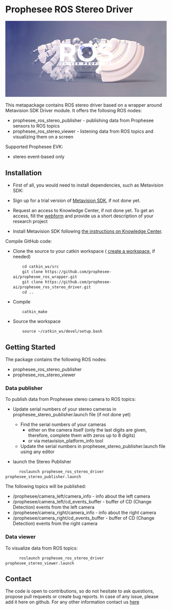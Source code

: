 # Prophesee ROS Stereo Driver

![Event-based vision by Prophesee](event-based_vision_PROPHESEE.png)

This metapackage contains ROS stereo driver based on a wrapper around Metavision SDK Driver module.
It offers the follosing ROS nodes:
  * prophesee_ros_stereo_publisher - publishing data from Prophesee sensors to ROS topics
  * prophesee_ros_stereo_viewer - listening data from ROS topics and visualizing them on a screen

Supported Prophesee EVK:
  * stereo event-based only
  

## Installation

  * First of all, you would need to install dependencies, such as Metavision SDK:

  * Sign up for a trial version of [Metavision SDK](https://support.prophesee.ai/portal/en/kb/articles/sdk-trial-request-form), if not done yet.

  * Request an access to Knowledge Center, if not done yet. To get an access, fill the [webform](https://www.prophesee.ai/contact-us/) and provide us a short description of your research project

  * Install Metavision SDK following [the instructions on Knowledge Center](https://support.prophesee.ai/portal/en/kb/articles/linux-software).


Compile GitHub code:

  * Clone the source to your catkin workspace ( [create a workspace](http://wiki.ros.org/catkin/Tutorials/create_a_workspace), if needed)

    ```
        cd catkin_ws/src
        git clone https://github.com/prophesee-ai/prophesee_ros_wrapper.git
        git clone https://github.com/prophesee-ai/prophesee_ros_stereo_driver.git
        cd ..
    ```

  * Compile

    ```
        catkin_make
    ```

  * Source the workspace

    ```
        source ~/catkin_ws/devel/setup.bash
    ```
  
  

## Getting Started
  
The package contains the following ROS nodes:
  * prophesee_ros_stereo_publisher
  * prophesee_ros_stereo_viewer

### Data publisher

To publish data from Prophesee stereo camera to ROS topics:

  * Update serial numbers of your stereo cameras in prophesee_stereo_publisher.launch file (if not done yet)
    * Find the serial numbers of your cameras
      * either on the camera itself (only the last digits are given, therefore, complete them with zeros up to 8 digits)
      * or via metavision_platform_info tool
    * Update the serial numbers in prophesee_stereo_publisher.launch file using any editor

  * launch the Stereo Publisher

  ```
        roslaunch prophesee_ros_stereo_driver prophesee_stereo_publisher.launch
  ```

The following topics will be published:
  * /prophesee/camera_left/camera_info - info about the left camera
  * /prophesee/camera_left/cd_events_buffer - buffer of CD (Change Detection) events from the left camera
  * /prophesee/camera_right/camera_info - info about the right camera
  * /prophesee/camera_right/cd_events_buffer - buffer of CD (Change Detection) events from the right camera


### Data viewer

To visualize data from ROS topics:

  ```
        roslaunch prophesee_ros_stereo_driver prophesee_stereo_viewer.launch
  ```

## Contact
The code is open to contributions, so do not hesitate to ask questions, propose pull requests or create bug reports. In case of any issue, please add it here on github. 
For any other information contact us [here](https://www.prophesee.ai/contact-us/) 

